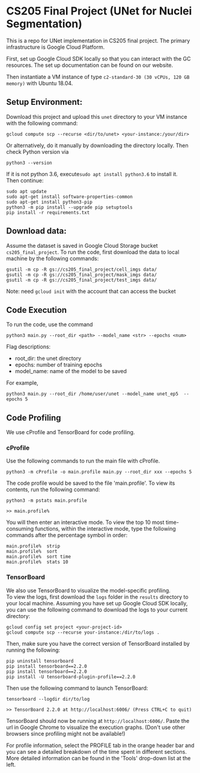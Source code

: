 # CS205 Final Project (UNet for Nuclei Segmentation)
This is a repo for UNet implementation in CS205 final project. 
The primary infrastructure is Google Cloud Platform.
  
  
First, set up Google Cloud SDK locally so that you can interact with the GC resources.
The set up documentation can be found on our website.  

Then instantiate a VM instance of type ```c2-standard-30 (30 vCPUs, 120 GB memory)``` with Ubuntu 18.04.



## Setup Environment:
Download this project and upload this ```unet``` directory to your VM instance with the following
command:
```
gcloud compute scp --recurse <dir/to/unet> <your-instance:/your/dir>
```
Or alternatively, do it manually by downloading the directory locally.
Then check Python version via
```
python3 --version
```
If it is not python 3.6, execute```sudo apt install python3.6``` to install it.  
Then continue:
```
sudo apt update
sudo apt-get install software-properties-common
sudo apt-get install python3-pip
python3 -m pip install --upgrade pip setuptools
pip install -r requirements.txt
```

## Download data: 
Assume the dataset is saved in Google Cloud Storage bucket ```cs205_final_project```.
To run the code, first download the data to local machine by the following commands:
```
gsutil -m cp -R gs://cs205_final_project/cell_imgs data/
gsutil -m cp -R gs://cs205_final_project/mask_imgs data/
gsutil -m cp -R gs://cs205_final_project/test_imgs data/
```
Note: need ```gcloud init``` with the account that can access the bucket

## Code Execution
To run the code, use the command 
```
python3 main.py --root_dir <path> --model_name <str> --epochs <num>
```
Flag descriptions:
- root_dir: the unet directory 
- epochs: number of training epochs  
- model_name: name of the model to be saved

For example, 
```
python3 main.py --root_dir /home/user/unet --model_name unet_ep5  --epochs 5
```
## Code Profiling
We use cProfile and TensorBoard for code profiling. 

### cProfile
Use the following commands to run the main file with cProfile.
```
python3 -m cProfile -o main.profile main.py --root_dir xxx --epochs 5
```
The code profile would be saved to the file 'main.profile'. To view its contents, run the following command:
```
python3 -m pstats main.profile

>> main.profile%
```
You will then enter an interactive mode. To view the top 10 most time-consuming functions, 
within the interactive mode, type the following commands after the percentage symbol in order:
```
main.profile%  strip
main.profile%  sort
main.profile%  sort time
main.profile%  stats 10
```

### TensorBoard
We also use TensorBoard to visualize the model-specific profiling.  
To view the logs, first download the ```logs``` folder in the ```results``` directory to your local machine.
Assuming you have set up Google Cloud SDK locally, you can use the following command to download the logs 
to your current directory:
```
gcloud config set project <your-project-id>
gcloud compute scp --recurse your-instance:/dir/to/logs .
```
Then, make sure you have the correct version of TensorBoard installed by running the following:
```
pip uninstall tensorboard
pip install tensorboard==2.2.0
pip install tensorboard==2.2.0
pip install -U tensorboard-plugin-profile==2.2.0
```
Then use the following command to launch TensorBoard:
```
tensorboard --logdir dir/to/log  

>> TensorBoard 2.2.0 at http://localhost:6006/ (Press CTRL+C to quit)
```
TensorBoard should now be running at ```http://localhost:6006/```. 
Paste the url in Google Chrome to visualize the execution graphs. 
(Don't use other browsers since profiling might not be available!)
  
For profile information, select the PROFILE tab in the orange header bar and you can see a detailed
breakdown of the time spent in different sections. More detailed information can be found in
the 'Tools' drop-down list at the left.
